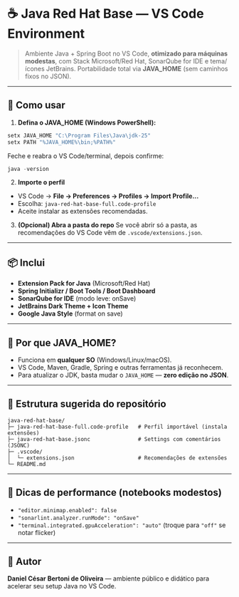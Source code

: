# ☕ Java Red Hat Base — VS Code Environment

> Ambiente Java + Spring Boot no VS Code, **otimizado para máquinas modestas**, com Stack Microsoft/Red Hat, SonarQube for IDE e tema/ícones JetBrains.
> Portabilidade total via **JAVA_HOME** (sem caminhos fixos no JSON).

---

## 🚀 Como usar

1) **Defina o JAVA_HOME (Windows PowerShell):**
```powershell
setx JAVA_HOME "C:\Program Files\Java\jdk-25"
setx PATH "%JAVA_HOME%\bin;%PATH%"
```
Feche e reabra o VS Code/terminal, depois confirme:
```powershell
java -version
```

2) **Importe o perfil**
- VS Code → **File → Preferences → Profiles → Import Profile...**
- Escolha: `java-red-hat-base-full.code-profile`
- Aceite instalar as extensões recomendadas.

3) **(Opcional) Abra a pasta do repo**
Se você abrir só a pasta, as recomendações do VS Code vêm de `.vscode/extensions.json`.

---

## 📦 Inclui

- **Extension Pack for Java** (Microsoft/Red Hat)
- **Spring Initializr / Boot Tools / Boot Dashboard**
- **SonarQube for IDE** (modo leve: onSave)
- **JetBrains Dark Theme + Icon Theme**
- **Google Java Style** (format on save)

---

## 🧠 Por que JAVA_HOME?

- Funciona em **qualquer SO** (Windows/Linux/macOS).
- VS Code, Maven, Gradle, Spring e outras ferramentas já reconhecem.
- Para atualizar o JDK, basta mudar o `JAVA_HOME` — **zero edição no JSON**.

---

## 🧩 Estrutura sugerida do repositório

```
java-red-hat-base/
├─ java-red-hat-base-full.code-profile   # Perfil importável (instala extensões)
├─ java-red-hat-base.jsonc               # Settings com comentários (JSONC)
├─ .vscode/
│  └─ extensions.json                    # Recomendações de extensões
└─ README.md
```

---

## 🔎 Dicas de performance (notebooks modestos)

- `"editor.minimap.enabled": false`
- `"sonarlint.analyzer.runMode": "onSave"`
- `"terminal.integrated.gpuAcceleration": "auto"` (troque para `"off"` se notar flicker)

---

## 👤 Autor

**Daniel César Bertoni de Oliveira** — ambiente público e didático para acelerar seu setup Java no VS Code.
